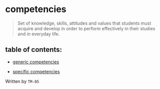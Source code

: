 # competencies
> Set of knowledge, skills, attitudes and values ​​that students must acquire and develop in order to perform effectively in their studies and in everyday life.

## table of contents:
- [generic competencies](https://github.com/Ozia112/Team-2-FSE-repo/blob/FIS-Project-Stage-2/(F)Competencies/GenericCompetencies.md)

- [specific competencies]()


Written by `TM-05` 
